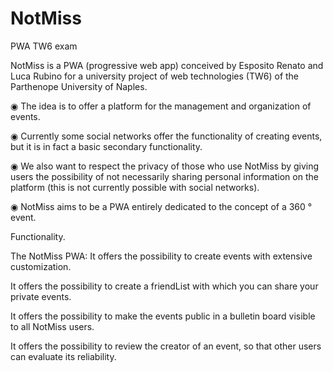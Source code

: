 # NotMiss
 PWA TW6 exam

NotMiss is a PWA (progressive web app) conceived by Esposito Renato and Luca Rubino for a university project of web technologies (TW6) of the Parthenope University of Naples.

◉ The idea is to offer a platform for the management and organization of events.

◉ Currently some social networks offer the functionality of creating events, but it is in fact a basic secondary functionality.

◉ We also want to respect the privacy of those who use NotMiss by giving users the possibility of not necessarily sharing personal information on the platform (this is not currently possible with social networks).

◉ NotMiss aims to be a PWA entirely dedicated to the concept of a 360 ° event.


Functionality.

The NotMiss PWA:
It offers the possibility to create events with extensive customization.

It offers the possibility to create a friendList with which you can share your private events.

It offers the possibility to make the events public in a bulletin board visible to all NotMiss users.

It offers the possibility to review the creator of an event, so that
other users can evaluate its reliability.
